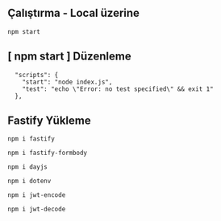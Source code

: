 ## Çalıştırma - Local üzerine

```
npm start
```

## [ npm start ] Düzenleme

```
  "scripts": {
    "start": "node index.js",
    "test": "echo \"Error: no test specified\" && exit 1"
  },

```

## Fastify Yükleme

```
npm i fastify
```

```
npm i fastify-formbody
```

```
npm i dayjs
```

```
npm i dotenv
```

```
npm i jwt-encode
```

```
npm i jwt-decode
```
